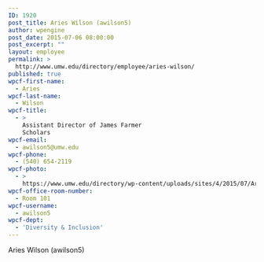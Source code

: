 ```yaml
---
ID: 1920
post_title: Aries Wilson (awilson5)
author: wpengine
post_date: 2015-07-06 08:00:00
post_excerpt: ""
layout: employee
permalink: >
  http://www.umw.edu/directory/employee/aries-wilson/
published: true
wpcf-first-name:
  - Aries
wpcf-last-name:
  - Wilson
wpcf-title:
  - >
    Assistant Director of James Farmer
    Scholars
wpcf-email:
  - awilson5@umw.edu
wpcf-phone:
  - (540) 654-2119
wpcf-photo:
  - >
    https://www.umw.edu/directory/wp-content/uploads/sites/4/2015/07/AriesWilson.jpg
wpcf-office-room-number:
  - Room 101
wpcf-username:
  - awilson5
wpcf-dept:
  - 'Diversity & Inclusion'
---
```

Aries Wilson (awilson5)